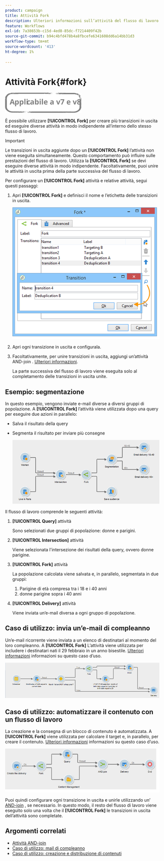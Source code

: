 ```yaml
---
product: campaign
title: Attività Fork
description: Ulteriori informazioni sull’attività del flusso di lavoro Fork
feature: Workflows
exl-id: 7a38653b-c15d-4ed8-85dc-f7214409f42b
source-git-commit: b94c4bfd478b4a8fbcefe6341608dd6a14bb31d3
workflow-type: tm+mt
source-wordcount: '413'
ht-degree: 1%

---
```


# Attività Fork{#fork}

![](../../assets/common.svg)

È possibile utilizzare **[!UICONTROL Fork]** per creare più transizioni in uscita ed eseguire diverse attività in modo indipendente all’interno dello stesso flusso di lavoro.

>[!IMPORTANT]
>
>Le transizioni in uscita aggiunte dopo un **[!UICONTROL Fork]** l’attività non viene eseguita simultaneamente. Questo comportamento può influire sulle prestazioni del flusso di lavoro. Utilizza la **[!UICONTROL Fork]** se devi eseguire diverse attività in modo indipendente. Facoltativamente, puoi unire le attività in uscita prima della parte successiva del flusso di lavoro.

Per configurare un **[!UICONTROL Fork]** attività e relative attività, segui questi passaggi:

1. Apri **[!UICONTROL Fork]** e definisci il nome e l’etichetta delle transizioni in uscita.

   ![](assets/s_user_segmentation_fork.png)

1. Apri ogni transizione in uscita e configurala.
1. Facoltativamente, per unire transizioni in uscita, aggiungi un’attività AND-join . [Ulteriori informazioni](and-join.md).

   La parte successiva del flusso di lavoro viene eseguita solo al completamento delle transizioni in uscita unite.

## Esempio: segmentazione

In questo esempio, vengono inviate e-mail diverse a diversi gruppi di popolazione. A **[!UICONTROL Fork]** l’attività viene utilizzata dopo una query per eseguire due azioni in parallelo:

* Salva il risultato della query
* Segmenta il risultato per inviare più consegne

   ![L’attività Fork segue l’intersezione di due query e precede un’attività di aggiornamento elenco e un’attività divisa.](assets/wkf_fork_example.png)

Il flusso di lavoro comprende le seguenti attività:

1. **[!UICONTROL Query]** attività

   Sono selezionati due gruppi di popolazione: donne e parigini.

1. **[!UICONTROL Intersection]** attività

   Viene selezionata l&#39;intersezione dei risultati della query, ovvero donne parigine.

1. **[!UICONTROL Fork]** attività

   La popolazione calcolata viene salvata e, in parallelo, segmentata in due gruppi:

   1. Parigine di età compresa tra i 18 e i 40 anni
   1. donne parigine sopra i 40 anni

1. **[!UICONTROL Delivery]** attività

   Viene inviata un’e-mail diversa a ogni gruppo di popolazione.

## Caso di utilizzo: invia un’e-mail di compleanno

Un’e-mail ricorrente viene inviata a un elenco di destinatari al momento del loro compleanno. A **[!UICONTROL Fork]** L’attività viene utilizzata per includere i destinatari nati il 29 febbraio in un anno bisestile. [Ulteriori informazioni](sending-a-birthday-email.md) informazioni su questo caso d’uso.

![L’attività fork segue un’attività di test e precede due attività di query.](assets/birthday-workflow_usecase_1.png)

## Caso di utilizzo: automatizzare il contenuto con un flusso di lavoro

La creazione e la consegna di un blocco di contenuto è automatizzata. A **[!UICONTROL Fork]** viene utilizzata per calcolare il target e, in parallelo, per creare il contenuto. [Ulteriori informazioni](../../delivery/using/automating-via-workflows.md#creating-the-delivery-and-its-content) informazioni su questo caso d’uso.

![L’attività Fork segue un’attività di consegna e precede un’attività Query e un’attività di gestione dei contenuti, entrambe collegate tramite un’attività AND-join.](../../delivery/using/assets/d_ncs_content_workflow10.png)

Puoi quindi configurare ogni transizione in uscita e unirle utilizzando un’ [AND-join](and-join.md) , se necessario. In questo modo, il resto del flusso di lavoro viene eseguito solo una volta che il **[!UICONTROL Fork]** le transizioni in uscita dell’attività sono completate.

## Argomenti correlati

* [Attività AND-join](and-join.md)
* [Caso di utilizzo: mail di compleanno](sending-a-birthday-email.md)
* [Caso di utilizzo: creazione e distribuzione di contenuti](../../delivery/using/automating-via-workflows.md#creating-the-delivery-and-its-content)